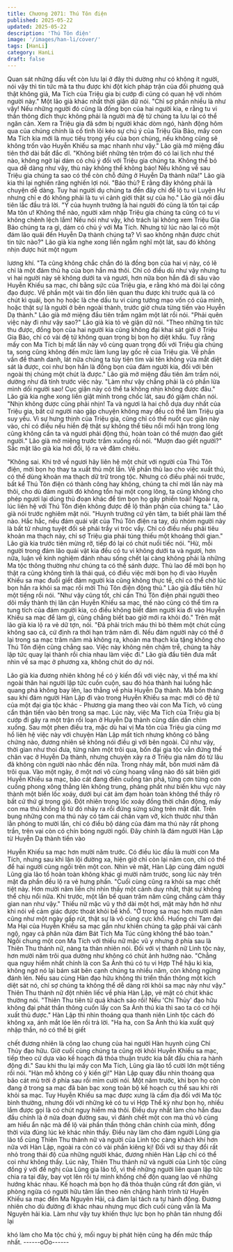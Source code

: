 ```yaml
---
title: Chương 2071: Thú Tôn điện
published: 2025-05-22
updated: 2025-05-22
description: 'Thú Tôn điện'
image: '/images/han-li/cover/'
tags: [HanLi]
category: HanLi
draft: false
---
```


Quan sát những dấu vết còn lưu lại ở đây thì dường như có
không ít người, nói vậy thì tin tức mà ta thu được khi đột kích
pháp trận của đối phương quả thật không giả, Ma Tích của Triệu
gia bị cướp đi cũng có quan hệ với nhóm người này." Một lão già
khác nhất thời giận dữ nói.
"Chỉ sợ phần nhiều là như vậy! Nếu những người đó cũng là đồng
bọn của hai người kia, e rằng tu vi thần thông đích thực không
phải là người mà đệ tử chúng ta lưu lại có thể ngăn cản. Xem ra
Triệu gia đã sớm bị người khác dòm ngó, hành động hôm qua
của chúng chính là cố tình lôi kéo sự chú ý của Triệu Gia Bảo,
mấy con Ma Tích kia mới là mục tiêu trọng yếu của bọn chúng,
nếu không cũng sẽ không trốn vào Huyễn Khiếu sa mạc nhanh
như vậy." Lão già mở miệng đầu tiên thở dài bất đắc dĩ.
"Không biết những tên trộm đó có lai lịch như thế nào, không ngờ
lại dám có chủ ý đối với Triệu gia chúng ta. Không thể bỏ qua dễ
dàng như vậy, thù này không thể không báo! Nếu không về sau
Triệu gia chúng ta sao có thể còn chỗ đứng ở Huyễn Dạ thành
nữa!" Lão già kia thì lại nghiến răng nghiến lợi nói.
"Báo thù? E rằng đây không phải là chuyện dễ dàng. Tuy hai
người dụ chúng ta đến đây chỉ để lộ tu vi Luyện Hư nhưng chỉ e
đó không phải là tu vi cảnh giới thật sự của họ." Lão già nói đầu
tiên lắc đầu trả lời.
"Ý của huynh trưởng là hai người đó cũng là tồn tại cấp Ma tôn ư!
Không thể nào, người xâm nhập Triệu gia chúng ta cũng có tu vi
không chênh lệch lắm! Nếu nói như vậy, khó trách lại không xem
Triệu Gia Bảo chúng ta ra gì, dám có chủ ý với Ma Tích. Nhưng
từ lúc nào lại có một đám lão quái đến Huyễn Dạ thành chúng ta?
Vì sao không nhận được chút tin tức nào?" Lão già kia nghe xong
liền ngẫm nghĩ một lát, sau đó không nhịn được hút một ngụm

lương khí.
"Ta cũng không chắc chắn đó là đồng bọn của hai vị này, có lẽ chỉ
là một đám thủ hạ của bọn hắn mà thôi. Chỉ có điều dù như vậy
nhưng tu vi hai người này sẽ không dưới ta và ngươi, hơn nữa
bọn hắn đã đi sâu vào Huyễn Khiếu sa mạc, chỉ bằng sức của
Triệu gia, e rằng khó mà đòi lại công đạo được. Về phần một vài
tin đồn liên quan thu được khi trước quả là có chút kì quái, bọn họ
hoặc là che dấu tu vi cùng tướng mạo vốn có của mình, hoặc thật
sự là người ở bên ngoài thành, trước giờ chưa từng tiến vào
Huyễn Dạ thành." Lão già mở miệng đầu tiên trầm ngâm một lát
rồi nói.
"Phải quên việc này đi như vậy sao?" Lão già kia tỏ vẻ giận dữ
nói.
"Theo những tin tức thu được, đồng bọn của hai người kia cũng
không đại khai sát giới ở Triệu Gia Bảo, chỉ có vài đệ tử không
quan trọng bị bọn họ diệt khẩu. Tuy rằng mấy con Ma Tích bị mất
lần này vô cùng quan trọng đối với Triệu gia chúng ta, song cũng
không đến mức làm lung lay gốc rễ của Triệu gia. Về phần vấn đề
thanh danh, lát nữa chúng ta tùy tiện tìm vài tên không vừa mắt
diệt sát là được, coi như bọn hắn là đồng bọn của đám người kia,
đối với bên ngoài thị chúng một chút là được." Lão già mở miệng
đầu tiên âm trầm nói, dường như đã tính trước việc này.
"Làm như vậy chẳng phải là có phần lừa mình dối người sao! Cục
giận này có thể ta không nhịn không được đâu." Lão già kia nghe
xong liền giật mình trong chốc lát, sau đó giậm chân nói.
"Nhịn không được cũng phải nhịn! Ta và ngươi là hai chỗ dựa duy
nhất của Triệu gia, bất cứ người nào gặp chuyện không may đều
có thể làm Triệu gia suy yếu. Vì sự hưng thịnh của Triệu gia, cũng
chỉ có thể nuốt cục giận này vào, chỉ có điều nếu hiền đệ thật sự
không thể tiêu nổi mối hận trong lòng cũng không cần ta và ngươi
phải động thủ, hoàn toàn có thể mượn đao giết người." Lão già
mở miệng trước trầm xuống rồi nói.
"Mượn đao giết người?" Sắc mặt lão già kia hơi đổi, lộ ra vẻ đăm
chiêu.

"Không sai. Khi trở về ngươi hãy liên hệ một chút với người của
Thú Tôn điện, mời bọn họ thay ta xuất thủ một lần. Về phần thù
lao cho việc xuất thủ, có thể dùng khoản ma thạch dữ trữ trong
tộc. Nhưng có điều phải nói trước, bất kể Thú Tôn điện có thành
công hay không, chúng ta chỉ mời lần này mà thôi, cho dù đám
người đó không tổn hại một cọng lông, ta cũng không cho phép
ngươi lại dùng thủ đoạn khác để tìm bọn họ gây phiền toái! Ngoài
ra, lúc liên hệ với Thú Tôn điện không được để lộ thân phận của
chúng ta." Lão già nói trước nghiêm mặt nói.
"Huynh trưởng cứ yên tâm, ta biết phải làm thế nào. Hắc hắc, nếu
đám quái vật của Thú Tôn điện ra tay, dù nhóm người này là bất
tử nhưng tuyệt đối sẽ phải trầy vi tróc vẩy. Chỉ có điều nếu phải
tiêu khoản ma thạch này, chỉ sợ Triệu gia phải túng thiếu một
khoảng thời gian." Lão già kia trước tiên mừng rỡ, tiếp đó lại có
chút nuối tiếc nói.
"Hừ, mỗi người trong đám lão quái vật kia đều có tu vi không dưới
ta và ngươi, hơn nữa, luận về kinh nghiệm đánh nhau sống chết
lại càng không phải là những Ma tộc thông thường như chúng ta
có thể sánh được. Thù lao để mời bọn họ thật ra cũng không tính
là thái quá, có điều việc mời bọn họ đi vào Huyễn Khiếu sa mạc
đuổi giết đám người kia cũng không thực tế, chỉ có thể chờ lúc
bọn hắn ra khỏi sa mạc rồi mời Thú Tôn điện động thủ." Lão già
đầu tiên hừ một tiếng rồi nói.
"Như vậy cũng tốt, chỉ cần Thú Tôn điện phái người theo dõi mấy
thành thị lân cận Huyễn Khiếu sa mạc, thế nào cũng có thể tìm ra
tung tích của đám người kia, có điều không biết đám người kia đi
vào Huyễn Khiếu sa mạc để làm gì, cũng chẳng biết bao giờ mới
ra khỏi đó." Trên mặt lão già kia lộ ra vẻ dữ tợn, nói.
"Đã phải trích máu thì bỏ thêm một chút cũng không sao cả, cứ
định ra thời hạn trăm năm đi. Nếu đám người này có thể ở lại
trong sa mạc trăm năm mà không ra, khoản ma thạch kia tặng
không cho Thú Tôn điện cũng chẳng sao. Việc này không nên
chậm trễ, chúng ta hãy lập tức quay lại thành rồi chia nhau làm
việc đi." Lão già đầu tiên đưa mắt nhìn về sa mạc ở phương xa,
không chút do dự nói.

Lão già kia đương nhiên không hề có ý kiến đối với việc này, vì
thế ma khí ngoài thân hai người lập tức cuồn cuộn, sau đó hóa
thành hai luồng hắc quang phá không bay lên, lao thẳng về phía
Huyễn Dạ thành.
Mà bốn tháng sau khi đám người Hàn Lập đi vào trong Huyễn
Khiếu sa mạc mới có đệ tử của một đại gia tộc khác - Phương gia
mang theo vài con Ma Tích, vô cùng cẩn thận tiến vào bên trong
sa mạc.
Lúc này, việc Ma Tích của Triệu gia bị cướp đi gây ra một trận rối
loạn ở Huyễn Dạ thành cũng dần dần chìm xuống.
Sau một phen điều tra, mặc dù hai vị Ma tôn của Triệu gia cũng
mơ hồ liên hệ việc này với chuyện Hàn Lập mất tích nhưng không
có bằng chứng nào, đương nhiên sẽ không nói điều gì với bên
ngoài.
Cứ như vậy, thời gian như thoi đưa, từng năm một trôi qua, bốn
đại gia tộc vẫn đứng thế chân vạc ở Huyễn Dạ thành, nhưng
chuyện xảy ra ở Triệu gia năm đó từ lâu đã không còn người nào
nhắc đến nữa.
Trong nháy mắt, bốn mươi năm đã trôi qua. Vào một ngày, ở một
nơi vô cùng hoang vắng nào đó sát biên giới Huyễn Khiếu sa
mạc, bão cát đang điên cuồng tàn phá, từng cơn từng cơn cuồng
phong xông thẳng lên không trung, phảng phất như biến khu vực
này thành một biển lốc xoáy, dưới bụi cát ảm đạm hoàn toàn
không thể thấy rõ bất cứ thứ gì trong gió.
Đột nhiên trong lốc xoáy đồng thời chấn động, mấy con ma thú
khổng lồ từ đó nhảy ra rồi đứng sừng sững trên mặt đất.
Trên bụng những con ma thú này có tám cái chân vạm vỡ, kích
thước như thằn lằn phóng to mười lần, chỉ có điều bộ dáng của
đám ma thú này rất phong trần, trên vai còn có chín bóng người
ngồi.
Đây chính là đám người Hàn Lập từ Huyễn Dạ thành tiến vào

Huyễn Khiếu sa mạc hơn mười năm trước.
Có điều lúc đầu là mười con Ma Tích, nhưng sau khi lặn lội đường
xa, hiện giờ chỉ còn lại năm con, chỉ có thể để hai người cùng ngồi
trên một con.
Nhìn vẻ mặt, Hàn Lập cùng đám người Lũng gia lão tổ hoàn toàn
không khác gì mười năm trước, song lúc này trên mặt đa phần
đều lộ ra vẻ hưng phấn.
"Cuối cùng cũng ra khỏi sa mạc chết tiệt này. Hơn mười năm liền
chỉ nhìn thấy một cảnh duy nhất, thật sự không thể chịu nổi nữa.
Khi trước, một lần bế quan trăm năm cũng chẳng cảm thấy gian
nan như vậy." Thiếu nữ mặc vũ y thở dài một hơi, mặt mày hớn
hở như khi nói về cảm giác được thoát khỏi bể khổ.
"Ở trong sa mạc hơn mười năm cũng như một ngày gấp rút, thật
sự là vô cùng cực khổ. Huống chi Tam đại Ma Hại của Huyễn
Khiếu sa mạc gần như khiến chúng ta gặp phải vài cảnh ngộ,
ngay cả phân nửa đám Bát Tích Ma Túc cũng không thể bảo
toàn." Ngồi chung một con Ma Tích với thiếu nữ mặc vũ y nhưng
ở phía sau là Thiên Thu thánh nữ, nàng ta thản nhiên nói.
Đối với vị thánh nữ Linh tộc này, hơn mười năm trôi qua dường
như không có chút ảnh hưởng nào.
"Chẳng qua nguy hiểm nhất chính là con Sa Ảnh thú có tu vi Hợp
Thể hậu kì kia, không ngờ nó lại bám sát bên cạnh chúng ta nhiều
năm, còn không ngừng đánh lén. Nếu sau cùng Hàn đạo hữu
không thi triển thần thông một kích diệt sát nó, chỉ sợ chúng ta
không thể dễ dàng rời khỏi sa mạc này như vậy." Thiên Thu thánh
nữ đột nhiên liếc về phía Hàn Lập, vẻ mặt có chút khác thường
nói.
"Thiên Thu tiên tử quá khách sáo rồi! Nếu 'Chi Thủy' đạo hữu
không đại phát thần thông cuốn lấy con Sa Ảnh thú kia thì sao ta
có cơ hội xuất thủ được." Hàn Lập thì nhìn thoáng qua thanh niên
Linh tộc cách đó không xa, ánh mắt lóe lên rồi trả lời.
"Ha ha, con Sa Ảnh thú kia xuất quỷ nhập thần, nó có thể bị giết

chết đương nhiên là công lao chung của hai người Hàn huynh
cùng Chỉ Thủy đạo hữu. Giờ cuối cùng chúng ta cũng rời khỏi
Huyễn Khiếu sa mạc, tiếp theo cứ dựa vào kế hoạch đã thỏa
thuận trước kia bắt đầu chia ra hành động đi." Sau khi thu lại mấy
con Ma Tích, Lũng gia lão tổ cười lớn một tiếng rồi nói.
"Hàn mỗ không có ý kiến gì!" Hàn Lập quay đầu nhìn thoáng qua
bão cát mù trời ở phía sau rồi mỉm cười nói.
Một năm trước, khi bọn họ còn đang ở trong sa mạc đã bàn bạc
xong toàn bộ kế hoạch cụ thể sau khi rời khỏi sa mạc. Tuy Huyễn
Khiếu sa mạc được xưng là cấm địa đối với Ma tộc bình thường,
nhưng đối với những kẻ có tu vi Hợp Thể kỳ như bọn họ, nhiều
lắm được gọi là có chút nguy hiểm mà thôi. Điều duy nhất làm
cho hắn đau đầu chính là ở nửa đoạn đường sau, vì đánh chết
một con ma thú vô cùng am hiểu ẩn nặc mà để lộ vài phần thần
thông chân chính của mình, đồng thời vừa đúng lúc kẻ khác nhìn
thấy.
Điều này làm cho đám người Lũng gia lão tổ cùng Thiên Thu
thánh nữ và người của Linh tộc càng khách khí hơn nữa với Hàn
Lập, ngoài ra còn có vài phần kiêng kị!
Đối với sự thay đổi rất nhỏ trong thái độ của những người khác,
đương nhiên Hàn Lập chỉ có thể coi như không thấy.
Lúc này, Thiên Thu thánh nữ và người của Linh tộc cũng đồng ý
với đề nghị của Lũng gia lão tổ, vì thế những người liên quan lập
tức chia ra tại đây, bay vọt lên rồi tự mình khống chế độn quang
lao về những hướng khác nhau.
Kế hoạch mà bọn họ đã thỏa thuận cũng rất đơn giản, vì phòng
ngừa có người hữu tâm lần theo nên chặng hành trình từ Huyễn
Khiếu sa mạc đến Ma Nguyên Hải, cả đám lại tách ra tự hành
động.
Đương nhiên cho dù đường đi khác nhau nhưng mục đích cuối
cùng vẫn là Ma Nguyên hải kia.
Làm như vậy tuy khiến thực lực bọn họ phân tán nhưng đổi lại

khó làm cho Ma tộc chú ý, mối nguy bị phát hiện cũng hạ đến
mức thấp nhất.
------oOo------
